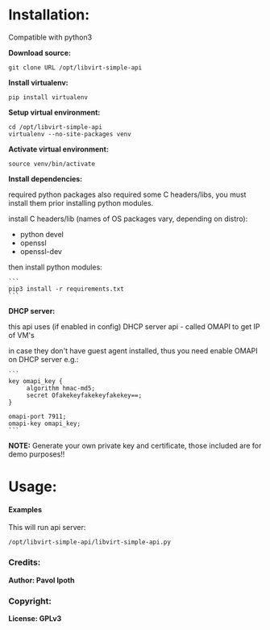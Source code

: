 Installation:
=========

  Compatible with python3

  **Download source:**

    git clone URL /opt/libvirt-simple-api

  **Install virtualenv:**

    pip install virtualenv

  **Setup virtual environment:**

    cd /opt/libvirt-simple-api
    virtualenv --no-site-packages venv

  **Activate virtual environment:**

    source venv/bin/activate

  **Install dependencies:**

  required python packages also required some C headers/libs, you must install them prior installing python modules.

  install C headers/lib (names of OS packages vary, depending on distro):

  * python devel
  * openssl
  * openssl-dev

  then install python modules:

    ```
    pip3 install -r requirements.txt
    ```

  **DHCP server:**

  this api uses (if enabled in config) DHCP server api - called OMAPI to get IP of VM's

  in case they don't have guest agent installed, thus you need enable OMAPI on DHCP server e.g.:

    ```
    key omapi_key {
         algorithm hmac-md5;
         secret Ofakekeyfakekeyfakekey==;
    }

    omapi-port 7911;
    omapi-key omapi_key;
    ```

  **NOTE:** Generate your own private key and certificate, those included are for demo purposes!!

Usage:
=========

#### Examples

  This will run api server:

    /opt/libvirt-simple-api/libvirt-simple-api.py

### Credits:

  __Author: Pavol Ipoth__

### Copyright:

  __License: GPLv3__
